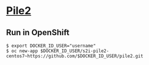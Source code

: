 # [Pile2](https://github.com/arapov/pile2)

## Run in OpenShift
```
$ export DOCKER_ID_USER="username"
$ oc new-app $DOCKER_ID_USER/s2i-pile2-centos7~https://github.com/$DOCKER_ID_USER/pile2.git
```
